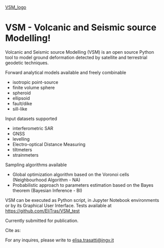
[VSM_logo](https://user-images.githubusercontent.com/66011901/162179176-deba206a-3f3c-406d-8b45-d10cac4c9448.gif)

# VSM - Volcanic and Seismic source Modelling!

Volcanic and Seismic source Modelling (VSM) is an open source Python tool to model ground deformation detected by satellite and terrestrial geodetic techniques.

Forward analytical models available and freely combinable
- isotropic point-source
- finite volume sphere
- spheroid
- ellipsoid
- fault/dike
- sill-like

Input datasets supported
- interferometric SAR
- GNSS
- levelling
- Electro-optical Distance Measuring
- tiltmeters
- strainmeters

Sampling algorithms available
- Global optimization algorithm based on the Voronoi cells (Neighbourhood Algorithm - NA)
- Probabilistic approach to parameters estimation based on the Bayes theorem (Bayesian Inference - BI)

VSM can be executed as Python script, in Jupyter Notebook environments or by its Graphical User Interface.
Tests available at https://github.com/EliTras/VSM_test

Currently submitted for publication.

Cite as: 

For any inquires, please write to elisa.trasatti@ingv.it
